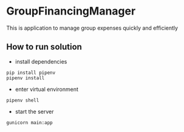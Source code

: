 # GroupFinancingManager
This is application to manage group expenses quickly and efficiently

## How to run solution
- install dependencies
```
pip install pipenv
pipenv install
```
- enter virtual environment
```
pipenv shell
```
- start the server
```
gunicorn main:app
```